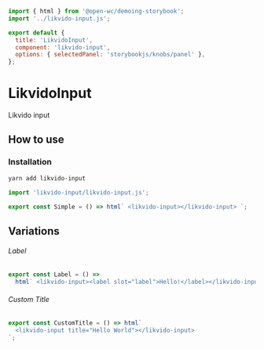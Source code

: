 ```js script
import { html } from '@open-wc/demoing-storybook';
import '../likvido-input.js';

export default {
  title: 'LikvidoInput',
  component: 'likvido-input',
  options: { selectedPanel: 'storybookjs/knobs/panel' },
};
```

# LikvidoInput

Likvido input

## How to use

### Installation

```bash
yarn add likvido-input
```

```js
import 'likvido-input/likvido-input.js';
```

```js preview-story
export const Simple = () => html` <likvido-input></likvido-input> `;
```

## Variations

###### Label

```js preview-story
export const Label = () =>
  html` <likvido-input><label slot="label">Hello!</label></likvido-input> `;
```

###### Custom Title

```js preview-story
export const CustomTitle = () => html`
  <likvido-input title="Hello World"></likvido-input>
`;
```
